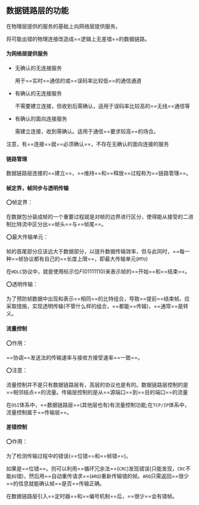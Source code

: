 ## 数据链路层的功能

在物理层提供的服务的基础上向网络层提供服务。

将可能出错的物理连接改造成==逻辑上无差错==的数据链路。



#### 为网络层提供服务

- 无确认的无连接服务

  用于==实时==通信的或==误码率比较低==的通信通道

- 有确认的无连接服务

  不需要建立连接，但收到后需确认，适用于误码率比较高的==无线==通信等

- 有确认的面向连接服务

  需建立连接，收到需确认。适用于通信==要求较高==的场合。



注意，有==连接==就==必须确认==，不存在无确认的面向连接的服务



#### 链路管理

数据链路层连接的==建立==，==维持==和==释放==过程称为==链路管理==。





#### 帧定界，帧同步与透明传输

:o:帧定界：

在数据包分装成帧的一个重要过程就是对帧的边界进行区分，使得能从接受的二进制比特流中区分出==帧头==与==帧尾==。

:o:最大传输单元：

帧的首尾部分应该远大于数据部分，以提升数据传输效率，但与此同时，==每一种==帧协议都有自己的==长度上限==，即最大传输单元(`MTU`)

在`HDLC`协议中，就是使用标示位$F (01111110)$来表示帧的==开始==和==结束==。

:o:透明传输：

为了预防帧数据中出现和表示==相同==的比特组合，导致==提前==结束帧。应采取措施，实现透明传输(不管什么样的组合，==都能==传输)，==通常==是转义。



#### 流量控制

:o:作用：

==协调==发送法的传输速率与接收方接受速率==一致==。

:o:注意：

流量控制并不是只有数据链路层有，高层的协议也是有的。数据链路层控制的是==相邻结点==的流量。传输层控制的是从==源端口==到==目的端口==的流量

在`OSI`体系中，==数据链路层==(其他层也有)有流量控制功能;在`TCP/IP`体系中，流量控制属于==传输层==。





#### 差错控制

:o:作用：

为了检测传输过程中的错误(==位错==和==帧错==)。

如果是==位错==。则可以利用==循环冗余法==(`CRC`)发现错误(只能发现，`CRC`不能纠错)，然后用==自动重传请求==(`ARQ`)重新传输错的帧。`ARQ`只需返回==很少==的信息就能确认帧==是否==传输正确。

在数据链路层引入==定时器==和==编号机制==后，==很少==会有错帧。